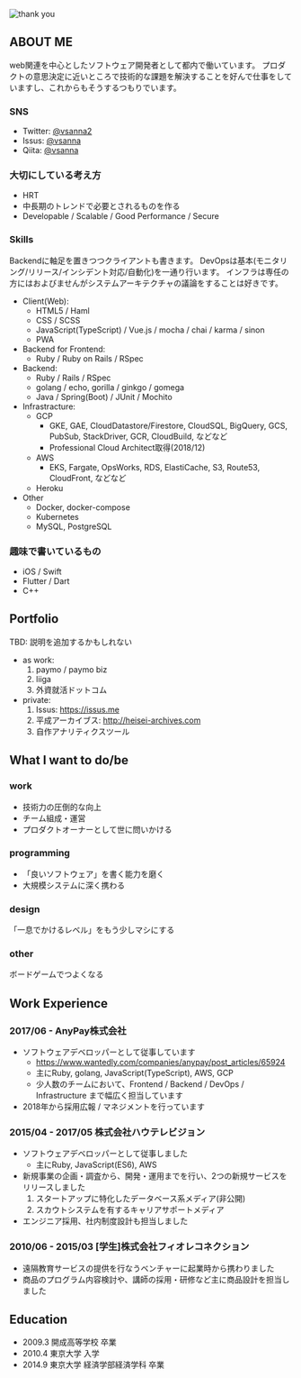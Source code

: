 ![thank you](https://i.imgur.com/UKRrZMi.gif)


## ABOUT ME
web関連を中心としたソフトウェア開発者として都内で働いています。
プロダクトの意思決定に近いところで技術的な課題を解決することを好んで仕事をしていますし、これからもそうするつもりでいます。


### SNS
- Twitter: [@vsanna2](https://twitter.com/vsanna2)
- Issus: [@vsanna](https://issus.me/vsanna)
- Qiita: [@vsanna](https://qiita.com/vsanna)

### 大切にしている考え方
- HRT
- 中長期のトレンドで必要とされるものを作る
- Developable / Scalable / Good Performance / Secure

### Skills
Backendに軸足を置きつつクライアントも書きます。
DevOpsは基本(モニタリング/リリース/インシデント対応/自動化)を一通り行います。
インフラは専任の方にはおよびませんがシステムアーキテクチャの議論をすることは好きです。


- Client(Web):
    - HTML5 / Haml
    - CSS / SCSS
    - JavaScript(TypeScript) / Vue.js / mocha / chai / karma / sinon
    - PWA
- Backend for Frontend:
    - Ruby / Ruby on Rails / RSpec
- Backend:
    - Ruby / Rails / RSpec
    - golang / echo, gorilla / ginkgo / gomega
    - Java / Spring(Boot) / JUnit / Mochito
- Infrastracture:
    - GCP
        - GKE, GAE, CloudDatastore/Firestore, CloudSQL, BigQuery, GCS, PubSub, StackDriver, GCR, CloudBuild, などなど
        - Professional Cloud Architect取得(2018/12)
    - AWS
        - EKS, Fargate, OpsWorks, RDS, ElastiCache, S3, Route53, CloudFront, などなど
    - Heroku
- Other
    - Docker, docker-compose
    - Kubernetes
    - MySQL, PostgreSQL

### 趣味で書いているもの
- iOS / Swift
- Flutter / Dart
- C++


## Portfolio
TBD: 説明を追加するかもしれない

- as work:
    1. paymo / paymo biz
    2. liiga
    3. 外資就活ドットコム
- private:
    1. Issus: https://issus.me
    2. 平成アーカイブス: http://heisei-archives.com
    3. 自作アナリティクスツール


## What I want to do/be

### work
- 技術力の圧倒的な向上
- チーム組成・運営
- プロダクトオーナーとして世に問いかける

### programming
- 「良いソフトウェア」を書く能力を磨く
- 大規模システムに深く携わる

### design
「一息でかけるレベル」をもう少しマシにする

### other
ボードゲームでつよくなる


## Work Experience

### 2017/06 - AnyPay株式会社
- ソフトウェアデベロッパーとして従事しています
    - https://www.wantedly.com/companies/anypay/post_articles/65924
    - 主にRuby, golang, JavaScript(TypeScript), AWS, GCP
    - 少人数のチームにおいて、Frontend / Backend / DevOps / Infrastructure まで幅広く担当しています
- 2018年から採用広報 / マネジメントを行っています

### 2015/04 - 2017/05 株式会社ハウテレビジョン
- ソフトウェアデベロッパーとして従事しました
    - 主にRuby, JavaScript(ES6), AWS
- 新規事業の企画・調査から、開発・運用までを行い、2つの新規サービスをリリースしました
    1. スタートアップに特化したデータベース系メディア(非公開)
    2. スカウトシステムを有するキャリアサポートメディア
- エンジニア採用、社内制度設計も担当しました
    
### 2010/06 - 2015/03 [学生]株式会社フィオレコネクション
- 遠隔教育サービスの提供を行なうベンチャーに起業時から携わりました
- 商品のプログラム内容検討や、講師の採用・研修など主に商品設計を担当しました


## Education
- 2009.3 開成高等学校 卒業
- 2010.4 東京大学 入学
- 2014.9 東京大学 経済学部経済学科 卒業
